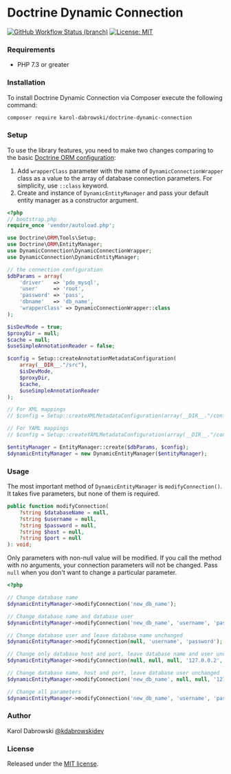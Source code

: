 # Doctrine Dynamic Connection
[![GitHub Workflow Status (branch)](https://img.shields.io/github/workflow/status/karol-dabrowski/doctrine-dynamic-connection/Tests/master?label=Tests)](https://github.com/karol-dabrowski/doctrine-dynamic-connection/actions/workflows/tests.yml?query=branch%3Amaster)
[![License: MIT](https://img.shields.io/packagist/l/karol-dabrowski/doctrine-dynamic-connection)](https://github.com/karol-dabrowski/doctrine-dynamic-connection/blob/master/LICENSE.md)

### Requirements

* PHP 7.3 or greater

### Installation
To install Doctrine Dynamic Connection via Composer execute the following command:
``` bash
composer require karol-dabrowski/doctrine-dynamic-connection
```
### Setup
To use the library features, you need to make two changes comparing to the basic [Doctrine ORM configuration](https://www.doctrine-project.org/projects/doctrine-orm/en/2.8/tutorials/getting-started.html):
1. Add `wrapperClass` parameter with the name of `DynamicConnectionWrapper` class as a value to the array of database connection parameters. For simplicity, use `::class` keyword. 
2. Create and instance of `DynamicEntityManager` and pass your default entity manager as a constructor argument.
```php
<?php
// bootstrap.php
require_once 'vendor/autoload.php';

use Doctrine\ORM\Tools\Setup;
use Doctrine\ORM\EntityManager;
use DynamicConnection\DynamicConnectionWrapper;
use DynamicConnection\DynamicEntityManager;

// the connection configuration
$dbParams = array(
    'driver'   => 'pdo_mysql',
    'user'     => 'root',
    'password' => 'pass',
    'dbname'   => 'db_name',
    'wrapperClass' => DynamicConnectionWrapper::class
);

$isDevMode = true;
$proxyDir = null;
$cache = null;
$useSimpleAnnotationReader = false;

$config = Setup::createAnnotationMetadataConfiguration(
    array(__DIR__."/src"),
    $isDevMode,
    $proxyDir,
    $cache,
    $useSimpleAnnotationReader
);

// For XML mappings
// $config = Setup::createXMLMetadataConfiguration(array(__DIR__."/config/xml"), $isDevMode);

// For YAML mappings
// $config = Setup::createYAMLMetadataConfiguration(array(__DIR__."/config/xml"), $isDevMode);

$entityManager = EntityManager::create($dbParams, $config);
$dynamicEntityManager = new DynamicEntityManager($entityManager);
```

### Usage
The most important method of `DynamicEntityManager` is `modifyConnection()`. It takes five parameters, but none of them is required.
```php
public function modifyConnection(
    ?string $databaseName = null,
    ?string $username = null,
    ?string $password = null,
    ?string $host = null,
    ?string $port = null
): void;
```
Only parameters with non-null value will be modified. If you call the method with no arguments, your connection parameters will not be changed. Pass `null` when you don't want to change a particular parameter.
```php
<?php

// Change database name
$dynamicEntityManager->modifyConnection('new_db_name');

// Change database name and database user
$dynamicEntityManager->modifyConnection('new_db_name', 'username', 'password');

// Change database user and leave database name unchanged
$dynamicEntityManager->modifyConnection(null, 'username', 'password');

// Change only database host and port, leave database name and user unchanged
$dynamicEntityManager->modifyConnection(null, null, null, '127.0.0.2', '3307');

// Change database name, host and port, leave database user unchanged
$dynamicEntityManager->modifyConnection('new_db_name', null, null, '127.0.0.2', '3307');

// Change all parameters
$dynamicEntityManager->modifyConnection('new_db_name', 'username', 'password', '127.0.0.2', '3307');
```

### Author
Karol Dabrowski [@kdabrowskidev](https://twitter.com/kdabrowskidev)

### License
Released under the [MIT license](https://github.com/karol-dabrowski/doctrine-dynamic-connection/blob/master/LICENSE.md).
